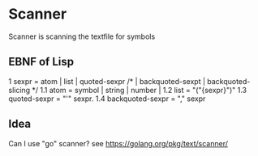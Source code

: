 # Scanner

Scanner is scanning the textfile for symbols

## EBNF of Lisp

1 sexpr = atom | list | quoted-sexpr  /* | backquoted-sexpt | backquoted-slicing */	
	1.1 atom = symbol | string | number |
	1.2 list = "("{sexpr}")"
	1.3 quoted-sexpr = "'" sexpr.
	1.4 backquoted-sexpr = "," sexpr

## Idea

Can I use "go" scanner?
see https://golang.org/pkg/text/scanner/

